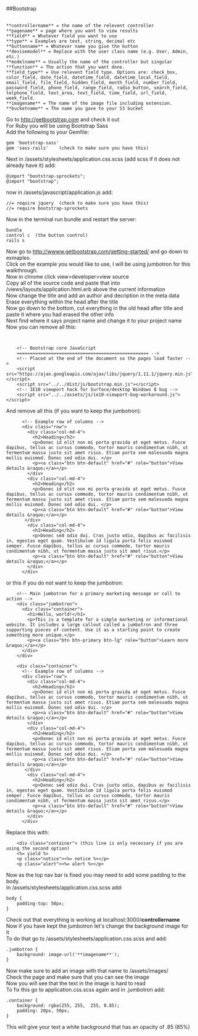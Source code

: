 ##Bootstrap<br>
<br>
```
**controllername** = the name of the relevent controller
**pagename** = page where you want to view results
**field** = Whatever field you want to use
**type** = Examples are text, string, decimal etc
**buttonname** = Whatever name you give the button
**devisemodel** = Replace with the user class name (e.g. User, Admin, etc.)
**modelname** = Usually the name of the controller but singular
**function** = The action that you want done.
**field_type** = Use relevent field type. Options are: check_box, color_field, date_field, datetime_field, datetime_local_field, email_field, file_field, hidden_field, month_field, number_field, password_field, phone_field, range_field, radio_button, search_field, telphone_field, text_area, text_field, time_field, url_field, week_field.
**imagename** = The name of the image file including extension.
**bucketname** = The name you gave to your S3 bucket
```
Go to http://getbootstrap.com and check it out<br>
For Ruby you will be using Bootstrap Sass<br>
Add the following to your Gemfile:<br>
```
gem 'bootstrap-sass'
gem 'sass-rails'    (check to make sure you have this)
```
Next in /assets/stylesheets/application.css.scss (add scss if it does not already have it) add:<br>
```
@import "bootstrap-sprockets";
@import "bootstrap";
```
now in /assets/javascript/application.js add: <br>
```
//= require jquery  (check to make sure you have this)
//= require bootstrap-sprockets
```
Now in the terminal run bundle and restart the server:<br>
```
bundle
control c  (the button control)
rails s
```
Now go to http://wwww.getbootstrap.com/getting-started/ and go down to exmaples.<br>
Click on the example you would like to use, I will be using jumbotron for this walkthrough.<br>
Now in chrome click view>developer>view source<br>
Copy all of the source code and paste that into /views/layouts/application.html.erb above the current information<br>
Now change the title and add an author and decription in the meta data<br>
Erase everything within the head after the title<br>
Now go down to the bottom, cut everything in the old head after title and paste it where you had erased the other info<br>
Next find where it says project name and change it to your project name<br>
Now you can remove all this:<br>
```


    <!-- Bootstrap core JavaScript
    ================================================== -->
    <!-- Placed at the end of the document so the pages load faster -->
    <script src="https://ajax.googleapis.com/ajax/libs/jquery/1.11.1/jquery.min.js"></script>
    <script src="../../dist/js/bootstrap.min.js"></script>
    <!-- IE10 viewport hack for Surface/desktop Windows 8 bug -->
    <script src="../../assets/js/ie10-viewport-bug-workaround.js"></script>
``` 
And remove all this (if you want to keep the jumbotron):<br>
```
      <!-- Example row of columns -->
      <div class="row">
        <div class="col-md-4">
          <h2>Heading</h2>
          <p>Donec id elit non mi porta gravida at eget metus. Fusce dapibus, tellus ac cursus commodo, tortor mauris condimentum nibh, ut fermentum massa justo sit amet risus. Etiam porta sem malesuada magna mollis euismod. Donec sed odio dui. </p>
          <p><a class="btn btn-default" href="#" role="button">View details &raquo;</a></p>
        </div>
        <div class="col-md-4">
          <h2>Heading</h2>
          <p>Donec id elit non mi porta gravida at eget metus. Fusce dapibus, tellus ac cursus commodo, tortor mauris condimentum nibh, ut fermentum massa justo sit amet risus. Etiam porta sem malesuada magna mollis euismod. Donec sed odio dui. </p>
          <p><a class="btn btn-default" href="#" role="button">View details &raquo;</a></p>
       </div>
        <div class="col-md-4">
          <h2>Heading</h2>
          <p>Donec sed odio dui. Cras justo odio, dapibus ac facilisis in, egestas eget quam. Vestibulum id ligula porta felis euismod semper. Fusce dapibus, tellus ac cursus commodo, tortor mauris condimentum nibh, ut fermentum massa justo sit amet risus.</p>
          <p><a class="btn btn-default" href="#" role="button">View details &raquo;</a></p>
        </div>
      </div>
```
or this if you do not want to keep the jumbotron:<br>
```
    <!-- Main jumbotron for a primary marketing message or call to action -->
    <div class="jumbotron">
      <div class="container">
        <h1>Hello, world!</h1>
        <p>This is a template for a simple marketing or informational website. It includes a large callout called a jumbotron and three supporting pieces of content. Use it as a starting point to create something more unique.</p>
        <p><a class="btn btn-primary btn-lg" role="button">Learn more &raquo;</a></p>
      </div>
    </div>

    <div class="container">
      <!-- Example row of columns -->
      <div class="row">
        <div class="col-md-4">
          <h2>Heading</h2>
          <p>Donec id elit non mi porta gravida at eget metus. Fusce dapibus, tellus ac cursus commodo, tortor mauris condimentum nibh, ut fermentum massa justo sit amet risus. Etiam porta sem malesuada magna mollis euismod. Donec sed odio dui. </p>
          <p><a class="btn btn-default" href="#" role="button">View details &raquo;</a></p>
        </div>
        <div class="col-md-4">
          <h2>Heading</h2>
          <p>Donec id elit non mi porta gravida at eget metus. Fusce dapibus, tellus ac cursus commodo, tortor mauris condimentum nibh, ut fermentum massa justo sit amet risus. Etiam porta sem malesuada magna mollis euismod. Donec sed odio dui. </p>
          <p><a class="btn btn-default" href="#" role="button">View details &raquo;</a></p>
       </div>
        <div class="col-md-4">
          <h2>Heading</h2>
          <p>Donec sed odio dui. Cras justo odio, dapibus ac facilisis in, egestas eget quam. Vestibulum id ligula porta felis euismod semper. Fusce dapibus, tellus ac cursus commodo, tortor mauris condimentum nibh, ut fermentum massa justo sit amet risus.</p>
          <p><a class="btn btn-default" href="#" role="button">View details &raquo;</a></p>
        </div>
      </div>
```
Replace this with:<br>
```
    <div class="container"> (this line is only necessary if you are using the second option)
    <%= yield %>
	<p class="notice"><%= notice %></p>
	<p class="alert"><%= alert %></p>
```
Now as the top nav bar is fixed you may need to add some padding to the body.<br>
In /assets/stylesheets/application.css.scss add:<br>
```
body {
	padding-top: 50px;
}
```
Check out that everything is working at localhost:3000/**controllername**<br>
Now if you have kept the jumbotron let's change the background image for it<br>
To do that go to /assets/stylesheets/application.css.scss and add:<br>
```
.jumbotron {
	background: image-url('**imagename**');
}
```
Now make sure to add an image with that name to /assets/images/<br>
Check the page and make sure that you can see the image<br>
Now you will see that the text in the image is hard to read<br>
To fix this go to application.css.scss again and in .jumbotron add:<br>
```
.container {
	background: rgba(255, 255,  255, 0.85);
	padding: 20px, 50px;
}
```
This will give your text a white background that has an opacity of .85 (85%)<br>


